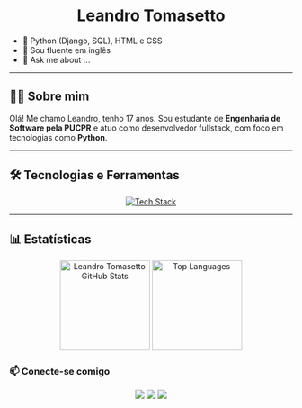 <h1 align="center">Leandro Tomasetto</h1>

- 🌱 Python (Django, SQL), HTML e CSS
- 🤔 Sou fluente em inglês
- 💬 Ask me about ...

---

## 👨‍💻 Sobre mim

Olá! Me chamo Leandro, tenho 17 anos. Sou estudante de **Engenharia de Software pela PUCPR** e atuo como desenvolvedor fullstack, com foco em tecnologias como **Python**.

---

## 🛠️ Tecnologias e Ferramentas

<p align="center">
  <a href="https://skillicons.dev">
    <img src="https://skillicons.dev/icons?i=html,css,javascript,python,django,postgresql,mysql,git,github,linux,html,css" alt="Tech Stack"/>
  </a>
</p>

---

## 📊 Estatísticas

<p align="center">
  <img height="160em" src="https://github-readme-stats.vercel.app/api?username=leandrotmst&show_icons=true&theme=radical" alt="Leandro Tomasetto GitHub Stats"/>
  <img height="160em" src="https://github-readme-stats.vercel.app/api/top-langs/?username=leandrotmst&layout=compact&langs_count=7&theme=tokyonight" alt="Top Languages"/>
</p>

### 📫 Conecte-se comigo

<p align="center">
  <a href="https://www.instagram.com/leandro.tomasetto/"><img src="https://img.shields.io/badge/Instagram-E4405F?style=for-the-badge&logo=instagram&logoColor=white" /></a>
  <a href="https://github.com/leandrotmst"><img src="https://img.shields.io/badge/GitHub-000000?style=for-the-badge&logo=github&logoColor=white" /></a>
  <a href="https://https://www.linkedin.com/in/leandro-tomasetto-7b11452b0/"><img src="https://img.shields.io/badge/LinkedIn-0077B5?style=for-the-badge&logo=linkedin&logoColor=white" /></a>
</p>
